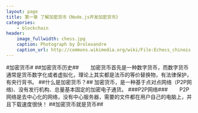 ```yaml
---
layout: page
title: 第一章 了解加密货币《Node.js开发加密货币》
categories:
    - blockchain
header:
    image_fullwidth: chess.jpg
    caption: Photograph by Drolexandre
    caption_url: http://commons.wikimedia.org/wiki/File:Echecs_chinois.JPG
---
```

#加密货币#
##加密货币历史##
　　加密货币首先是一种数字货币，而数字货币通常是货币数字化或者虚拟化，理论上其实都是法币的等价替换物，有法律保护，有央行背书。
##什么是加密货币？##
	加密货币，是一种基于点对点网络（P2P网络)、没有发行机构、总量基本固定的加密电子通货。
###P2P网络###
　　P2P网络是去中心化的网络，没有中心服务器，需要的文件都在用户自己的电脑上，并且下载速度很快！
##加密货币就是货币##
　　